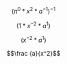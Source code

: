 $$\left( \pi^0 * x^2 * a^{-1}\right)^{-1}$$

$$\left( 1 * x^{-2} * a^{1}\right)$$

$$\left(x^{-2} * a^{1}\right)$$

$$\frac {a}{x^2}$$
